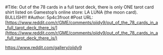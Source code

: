 #Title: Out of the 78 cards in a full tarot deck, there is only ONE tarot card shirt listed on Gamestop’s online store: LA LUNA (the moon card). BULLISH!!!
#Author: 5p4c3froot
#Post URL: [https://www.reddit.com/r/GME/comments/oiidy9/out_of_the_78_cards_in_a_full_tarot_deck_there_is/](https://www.reddit.com/r/GME/comments/oiidy9/out_of_the_78_cards_in_a_full_tarot_deck_there_is/)


https://www.reddit.com/gallery/oiidy9
